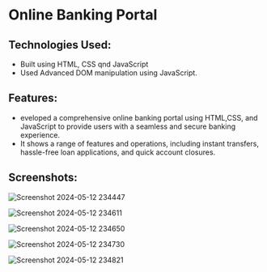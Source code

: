# Online Banking Portal

## Technologies Used:
- Built using HTML, CSS qnd JavaScript
- Used Advanced DOM manipulation using JavaScript.

## Features:
- eveloped a comprehensive online banking portal using HTML,CSS, and JavaScript to provide users with a seamless and secure banking experience.
- It shows a range of features and operations, including instant transfers, hassle-free loan applications, and quick account closures.

## Screenshots:
![Screenshot 2024-05-12 234447](https://github.com/abd4u/Online-Banking-Portal/assets/109159143/f90b33f9-dd6a-4d64-ad31-09a742dcfa9f)


![Screenshot 2024-05-12 234611](https://github.com/abd4u/Online-Banking-Portal/assets/109159143/b7693dc4-68e9-4449-80d5-e17a71e54435)


![Screenshot 2024-05-12 234650](https://github.com/abd4u/Online-Banking-Portal/assets/109159143/b0e31012-a5ba-45b0-9e6f-39545afe04ab)


![Screenshot 2024-05-12 234730](https://github.com/abd4u/Online-Banking-Portal/assets/109159143/46a33fe2-d10c-4f06-b714-879480edf335)


![Screenshot 2024-05-12 234821](https://github.com/abd4u/Online-Banking-Portal/assets/109159143/bf7fe91a-ba49-434e-b062-7ebd46fc61ba)
